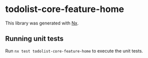 # todolist-core-feature-home

This library was generated with [Nx](https://nx.dev).

## Running unit tests

Run `nx test todolist-core-feature-home` to execute the unit tests.
